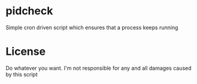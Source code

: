 pidcheck
========

Simple cron driven script which ensures that a process keeps running


License
=======

Do whatever you want. 
I'm not responsible for any and all damages caused by this script